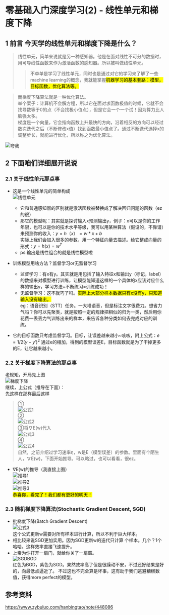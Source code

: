 # 零基础入门深度学习(2) - 线性单元和梯度下降
## 1 前言 今天学的线性单元和梯度下降是什么？
>线性单元，简单来说就是另一种感知器。他是在面对线性不可分的数据时，用可导线性函数来作为激活函数的感知器。所以被叫做线性单元。  
>>不单单是学习了线性单元，同时也是通过对它的学习来了解了一些machine learning的概念，我就能掌握<mark>机器学习的基本套路：模型，目标函数，优化算法等。</mark>   

>而梯度下降算法就是一种优化算法。  
举个栗子：计算机不会解方程，所以它在面对求函数极值的时候，它就不会找导数等于0的点（不会找极小值点），但是它会一个一个试！因为算力比人脑强太多。  
梯度是一个向量，它会指向函数上升最快的方向，沿着相反的方向可以经过数次迭代之后（不断修改x值）找到函数最小值点了。通过不断迭代选择x的调整步长，就能进行优化，所以称之为优化算法。

![夸我](https://img-blog.csdnimg.cn/7992b00fab7c4c10b0037f94bad71f7b.jpeg#pic_center)
## 2 下面咱们详细展开说说
### 2.1 关于线性单元那点事  

- 这是一个线性单元的简单构成  
![线性单元](https://img-blog.csdnimg.cn/9bf6874618094c258d3511bbbcc52cad.jpeg#pic_center)
    - 它和普通感知器的区别就是激活函数被替换成了解决回归问题的函数（ez的很）
    - 那它的模型呢：其实就是探讨输入x预测输出y，例子：x可以是你的工作年限，也可以是你的技术水平等级，我可以用某种算法（假设的，不靠谱）来预测你的收入：$y=h（x）=w*x+b$  
    实际上我们会加入很多的参数，用一个特征向量去描述。给它整成向量的形式：$y=h(x)=w^T$
    - ps:输出是线性组合的就是线性模型啦

- 训练模型用啥方法？监督学习or无监督学习
    - 监督学习：有x有y。其实就是用包括了输入特征x和输出y（标记，label）的数据来对模型进行训练，让模型能知道这样的一个具体的x应该对应什么样的输出y，学习方法+不断练习=训练成功！
    - 无监督学习：这不就巧了吗。<mark>实际上大部分样本数据只有x没有y，只知道输入没有输出。</mark>   
    eg：语音识别（STT）任务。一大堆语音，但是标注文字很费力。想省力气吗？你可以先聚类，就是按照一定的规律把相似的归为一类，然后用你花费一丢丢力气训练出来的样本，来告诉各种分类如何去完成对应的训练。

- 它的目标函数只考虑监督学习。目标，让误差越来越小~咳咳，附上公式：$e=1/2(y-y')^2$
通过e的相加，得到的模型误差E，目标函数就是为了干掉更多的E，让它越来越小。

### 2.2 关于梯度下降算法的那点事

老规矩，开局先上图  
![梯度下降](https://img-blog.csdnimg.cn/81d958445d7a4b988c757c9aecd025d2.jpeg#pic_center)  
继续，上公式（推导在下面）：  
先这样在那样最后这样
>①  
![公式1](https://img-blog.csdnimg.cn/3a41ea7f690040c2a7aff07f354622c1.jpeg#pic_center)   
②  
![公式2](https://img-blog.csdnimg.cn/10ad996282dc4286bdebc171d06b69ee.jpeg#pic_center)   
③将∇E(w)代入  
 ![公式3](https://img-blog.csdnimg.cn/e1d94b0a4f5d4113b1f4b699bc98aa32.jpeg#pic_center)     
④  
![公式4](https://img-blog.csdnimg.cn/976e878d05bc4ce1b16a33cc1e29f24c.jpeg#pic_center)  
自然，之前介绍过学习速率η，w是E（模型误差）的参数。里面有个陌生人，∇E(w)，下面开始推导。可以略过，也可以看看，很ez。  
- ∇E(w)的推导（我直接上图）  
![推导1](https://img-blog.csdnimg.cn/931d74ee6a644ef29bee911a8f9d8685.jpeg#pic_center)   
![推导2](https://img-blog.csdnimg.cn/a862f6f754874605be0c97e90fb1afe1.jpeg#pic_center)   
![推导3](https://img-blog.csdnimg.cn/67467bf3e54f47acaa5d0163944aad44.jpeg#pic_center)   
<mark>恭喜你，看完了！我们都有更好的明天！</mark>  

### 2.3 随机梯度下降算法(Stochastic Gradient Descent, SGD)
- 批梯度下降(Batch Gradient Descent)  
![公式3](https://img-blog.csdnimg.cn/e1d94b0a4f5d4113b1f4b699bc98aa32.jpeg#pic_center)    
这个公式更新w需要对所有样本进行计算，所以不利于巨大样本。
- 相比较来说SGD更加实用。因为SGD更新w的迭代只计算 个样本。几个？1个哈哈。这样效率直接飞速提升。
- 上帝为你打开一扇门，就给你关了一扇窗。  
![SGDBGD](https://img-blog.csdnimg.cn/7bb26a9e5a274fba99cb19f67adb059e.jpeg#pic_center)   
红色为BGD，紫色为SGD。果然效率高了但是很躁动不安，不过还好结果是好的，向最低点逼近了。
不过这也不完全算是坏事，这有助于我们逃避糟糕数值，获得more perfect的模型。

## 参考资料 
https://www.zybuluo.com/hanbingtao/note/448086